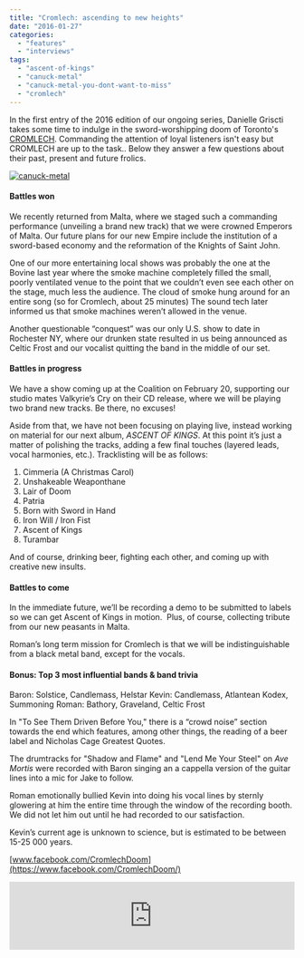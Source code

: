 ```yaml
---
title: "Cromlech: ascending to new heights"
date: "2016-01-27"
categories: 
  - "features"
  - "interviews"
tags: 
  - "ascent-of-kings"
  - "canuck-metal"
  - "canuck-metal-you-dont-want-to-miss"
  - "cromlech"
---
```


In the first entry of the 2016 edition of our ongoing series, Danielle Griscti takes some time to indulge in the sword-worshipping doom of Toronto's [CROMLECH](http://cromlechdoom.bandcamp.com/releases). Commanding the attention of loyal listeners isn't easy but CROMLECH are up to the task.. Below they answer a few questions about their past, present and future frolics.

[![canuck-metal](https://hellbound.ca/wp-content/uploads/2016/01/canuck-metal.jpg)](https://hellbound.ca/wp-content/uploads/2016/01/canuck-metal.jpg)

#### Battles won

We recently returned from Malta, where we staged such a commanding performance (unveiling a brand new track) that we were crowned Emperors of Malta. Our future plans for our new Empire include the institution of a sword-based economy and the reformation of the Knights of Saint John.

One of our more entertaining local shows was probably the one at the Bovine last year where the smoke machine completely filled the small, poorly ventilated venue to the point that we couldn’t even see each other on the stage, much less the audience. The cloud of smoke hung around for an entire song (so for Cromlech, about 25 minutes) The sound tech later informed us that smoke machines weren’t allowed in the venue.

Another questionable “conquest” was our only U.S. show to date in Rochester NY, where our drunken state resulted in us being announced as Celtic Frost and our vocalist quitting the band in the middle of our set.

#### Battles in progress

We have a show coming up at the Coalition on February 20, supporting our studio mates Valkyrie’s Cry on their CD release, where we will be playing two brand new tracks. Be there, no excuses!

Aside from that, we have not been focusing on playing live, instead working on material for our next album, _ASCENT OF KINGS_. At this point it’s just a matter of polishing the tracks, adding a few final touches (layered leads, vocal harmonies, etc.). Tracklisting will be as follows:

1. Cimmeria (A Christmas Carol)
2. Unshakeable Weaponthane
3. Lair of Doom
4. Patria
5. Born with Sword in Hand
6. Iron Will / Iron Fist
7. Ascent of Kings
8. Turambar

And of course, drinking beer, fighting each other, and coming up with creative new insults.

#### Battles to come

In the immediate future, we’ll be recording a demo to be submitted to labels so we can get Ascent of Kings in motion.  Plus, of course, collecting tribute from our new peasants in Malta.

Roman’s long term mission for Cromlech is that we will be indistinguishable from a black metal band, except for the vocals.

#### Bonus: Top 3 most influential bands & band trivia

Baron: Solstice, Candlemass, Helstar Kevin: Candlemass, Atlantean Kodex, Summoning Roman: Bathory, Graveland, Celtic Frost

In "To See Them Driven Before You," there is a “crowd noise” section towards the end which features, among other things, the reading of a beer label and Nicholas Cage Greatest Quotes.

The drumtracks for "Shadow and Flame" and "Lend Me Your Steel" on _Ave Mortis_ were recorded with Baron singing an a cappella version of the guitar lines into a mic for Jake to follow.

Roman emotionally bullied Kevin into doing his vocal lines by sternly glowering at him the entire time through the window of the recording booth.  We did not let him out until he had recorded to our satisfaction.

Kevin’s current age is unknown to science, but is estimated to be between 15-25 000 years.

[www.facebook.com/CromlechDoom](https://www.facebook.com/CromlechDoom/)

<iframe style="border: 0; width: 100%; height: 120px;" src="https://bandcamp.com/EmbeddedPlayer/album=3096843488/size=large/bgcol=ffffff/linkcol=0687f5/tracklist=false/artwork=small/transparent=true/" width="300" height="150" seamless=""><a href="http://cromlechdoom.bandcamp.com/album/ave-mortis">Ave Mortis by Cromlech</a></iframe>
